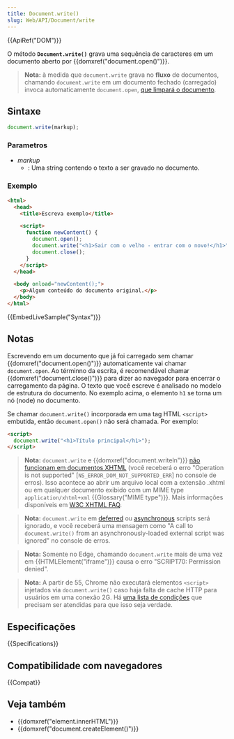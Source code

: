 ```yaml
---
title: Document.write()
slug: Web/API/Document/write
---
```


{{ApiRef("DOM")}}

O método **`Document.write()`** grava uma sequência de caracteres em um documento aberto por {{domxref("document.open()")}}.

> **Nota:** à medida que `document.write` grava no **fluxo** de documentos, chamando `document.write` em um documento fechado (carregado) invoca automaticamente `document.open`, [que limpará o documento](/pt-BR/docs/Web/API/document.open#Notes).

## Sintaxe

```js
document.write(markup);
```

### Parametros

- _markup_
  - : Uma string contendo o texto a ser gravado no documento.

### Exemplo

```html
<html>
  <head>
    <title>Escreva exemplo</title>

    <script>
      function newContent() {
        document.open();
        document.write("<h1>Sair com o velho - entrar com o novo!</h1>");
        document.close();
      }
    </script>
  </head>

  <body onload="newContent();">
    <p>Algum conteúdo do documento original.</p>
  </body>
</html>
```

{{EmbedLiveSample("Syntax")}}

## Notas

Escrevendo em um documento que já foi carregado sem chamar {{domxref("document.open()")}} automaticamente vai chamar `document.open`. Ao términno da escrita, é recomendável chamar {{domxref("document.close()")}} para dizer ao navegador para encerrar o carregamento da página. O texto que você escreve é analisado no modelo de estrutura do documento. No exemplo acima, o elemento `h1` se torna um nó (node) no documento.

Se chamar `document.write()` incorporada em uma tag HTML `<script>` embutida, então `document.open()` não será chamada. Por exemplo:

```html
<script>
  document.write("<h1>Título principal</h1>");
</script>
```

> **Nota:** `document.write` e {{domxref("document.writeln")}} [não funcionam em documentos XHTML](/pt-BR/docs/Archive/Web/Writing_JavaScript_for_HTML) (você receberá o erro "Operation is not supported" \[`NS_ERROR_DOM_NOT_SUPPORTED_ERR`] no console de erros). Isso acontece ao abrir um arquivo local com a extensão .xhtml ou em qualquer documento exibido com um MIME type `application/xhtml+xml` {{Glossary("MIME type")}}. Mais informações disponíveis em [W3C XHTML FAQ](https://www.w3.org/MarkUp/2004/xhtml-faq#docwrite).

> **Nota:** `document.write` em [deferred](/pt-BR/docs/Web/HTML/Element/script#defer) ou [asynchronous](/pt-BR/docs/Web/HTML/Element/script#async) scripts será ignorado, e você receberá uma mensagem como "A call to `document.write()` from an asynchronously-loaded external script was ignored" no console de erros.

> **Nota:** Somente no Edge, chamando `document.write` mais de uma vez em {{HTMLElement("iframe")}} causa o erro "SCRIPT70: Permission denied".

> **Nota:** A partir de 55, Chrome não executará elementos `<script>` injetados via `document.write()` caso haja falta de cache HTTP para usuários em uma conexão 2G. Há [uma lista de condições](https://developers.google.com/web/updates/2016/08/removing-document-write) que precisam ser atendidas para que isso seja verdade.

## Especificações

{{Specifications}}

## Compatibilidade com navegadores

{{Compat}}

## Veja também

- {{domxref("element.innerHTML")}}
- {{domxref("document.createElement()")}}
